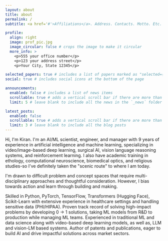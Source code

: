 ```yaml
---
layout: about
title: about
permalink: /
subtitle: <a href='#'>Affiliations</a>. Address. Contacts. Motto. Etc.

profile:
  align: right
  image: prof_pic.jpg
  image_circular: false # crops the image to make it circular
  more_info: >
    <p>555 your office number</p>
    <p>123 your address street</p>
    <p>Your City, State 12345</p>

selected_papers: true # includes a list of papers marked as "selected={true}"
social: true # includes social icons at the bottom of the page

announcements:
  enabled: false # includes a list of news items
  scrollable: true # adds a vertical scroll bar if there are more than 3 news items
  limit: 5 # leave blank to include all the news in the `_news` folder

latest_posts:
  enabled: false
  scrollable: true # adds a vertical scroll bar if there are more than 3 new posts items
  limit: 3 # leave blank to include all the blog posts
---
```


Hi, I'm Kiran. I'm an AI/ML scientist, engineer, and manager with 9 years of experience in artificial intelligence and machine learning, specializing in video/image-based deep learning, surgical AI, vision language reasoning systems, and reinforcement learning. I also have academic training in ethology, computational neuroscience, biomedical optics, and religious studies-so I've definitely taken the "scenic route" to where I am today. 

I'm drawn to difficult problem and concept spaces that require multi-disciplinary approaches and thoughtful consideration. However, I bias towards action and learn through building and making. 

Skilled in Python, PyTorch, TensorFlow, Transformers (Hugging Face), Scikit-Learn with extensive experience in healthcare settings and handling sensitive data (PHI/HIPAA). Proven track record of solving high-impact problems by developing 0 $\rightarrow$ 1 solutions, taking ML models from R\&D to production while managing ML teams. Experienced in traditional ML and data science along with video-based deep learning models, as well as, LLM and vision-LM based systems. Author of patents and publications, eager to build AI and drive impactful solutions across market sectors.
